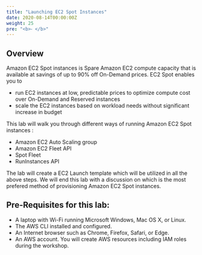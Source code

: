 ```yaml
---
title: "Launching EC2 Spot Instances"
date: 2020-08-14T00:00:00Z
weight: 25
pre: "<b>⁃ </b>"
---
```


## Overview

Amazon EC2 Spot instances is Spare Amazon EC2 compute capacity that is available at savings of up to 90% off On-Demand prices. EC2
Spot enables you to

* run EC2 instances at low, predictable prices to optimize compute cost over On-Demand and Reserved instances
* scale the EC2 instances based on workload needs without significant increase in budget

This lab will walk you through different ways of running Amazon EC2 Spot instances :
* Amazon EC2 Auto Scaling group
* Amazon EC2 Fleet API
* Spot Fleet
* RunInstances API

The lab will create a EC2 Launch template which will be utilized in all the above steps. We will end this lab with a discussion on which is the most prefered method of provisioning Amazon EC2 Spot instances.

## Pre-Requisites for this lab:

 - A laptop with Wi-Fi running Microsoft Windows, Mac OS X, or Linux.
 - The AWS CLI installed and configured.
 - An Internet browser such as Chrome, Firefox, Safari, or Edge.
 - An AWS account. You will create AWS resources including IAM roles during the workshop.
